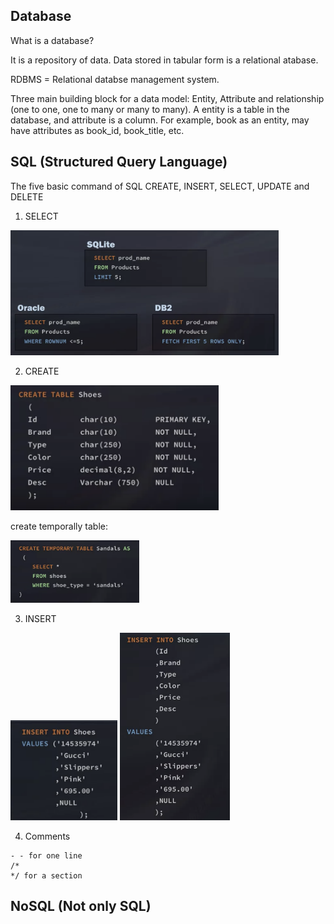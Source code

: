## Database
What is a database?

It is a repository of data. Data stored in tabular form is a relational atabase.

RDBMS = Relational databse management system. 

Three main building block for a data model: Entity, Attribute and relationship (one to one, one to many or many to many).
A entity is a table in the database, and attribute is a column. For example, book as an entity, may have attributes as book_id, book_title, etc.

## SQL (Structured Query Language)
The five basic command of SQL CREATE, INSERT, SELECT, UPDATE and DELETE

1. SELECT

<img src = images/SQL_limit.png height = 200>

2. CREATE
<img src = images/SQL_create.png height = 200>

create temporally table:

<img src = images/SQL_temp_table.png height = 100>

3. INSERT
<img src = images/SQL_insert1.png height = 160>
<img src = images/SQL_insert2.png height = 300>

4. Comments
```
- - for one line 
/* 
*/ for a section
```
## NoSQL (Not only SQL)






